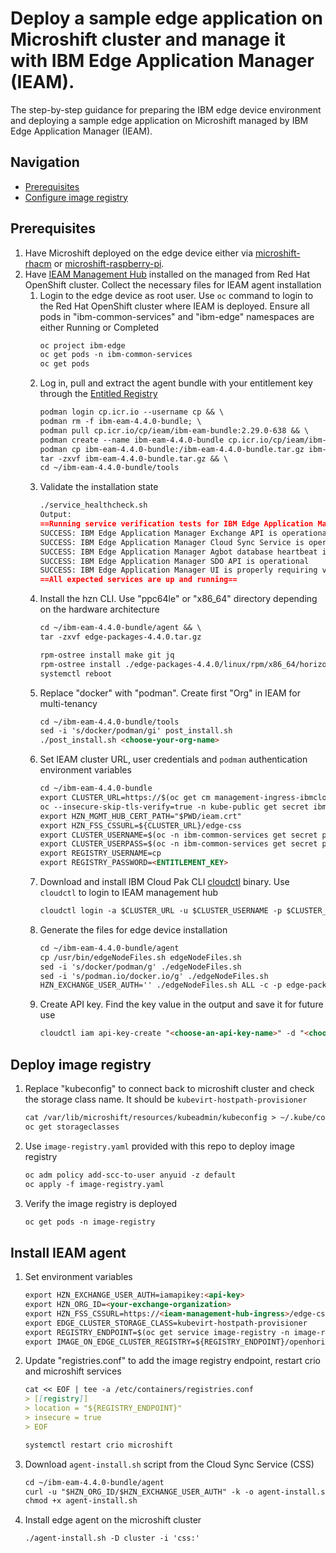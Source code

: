 # Deploy a sample edge application on Microshift cluster and manage it with IBM Edge Application Manager (IEAM).

The step-by-step guidance for preparing the IBM edge device environment and deploying a sample edge application on Microshift managed by IBM Edge Application Manager 
(IEAM).

## Navigation

- [Prerequisites](#prerequisites)
- [Configure image registry](#optional---deploy-image-registry)

## Prerequisites

1. Have Microshift deployed on the edge device either via [microshift-rhacm](https://github.com/gargpriyank/telco-edge/tree/main/microshift-rhacm) or 
 [microshift-raspberry-pi](https://github.com/gargpriyank/telco-edge/tree/main/microshift-raspberry-pi).
2. Have [IEAM Management Hub](https://www.ibm.com/docs/en/eam/4.4?topic=installation-install-ieam) installed on the managed from Red Hat OpenShift cluster. Collect 
   the necessary files for IEAM agent installation
   1. Login to the edge device as root user. Use `oc` command to login to the Red Hat OpenShift cluster where IEAM is deployed. Ensure all pods in "ibm-common-services" 
      and "ibm-edge" namespaces are either Running or Completed
      ```markdown
      oc project ibm-edge
      oc get pods -n ibm-common-services
      oc get pods
      ```
   2. Log in, pull and extract the agent bundle with your entitlement key through the [Entitled Registry](https://myibm.ibm.com/products-services/containerlibrary)
      ```markdown
      podman login cp.icr.io --username cp && \
      podman rm -f ibm-eam-4.4.0-bundle; \
      podman pull cp.icr.io/cp/ieam/ibm-eam-bundle:2.29.0-638 && \
      podman create --name ibm-eam-4.4.0-bundle cp.icr.io/cp/ieam/ibm-eam-bundle:2.29.0-638 bash && \
      podman cp ibm-eam-4.4.0-bundle:/ibm-eam-4.4.0-bundle.tar.gz ibm-eam-4.4.0-bundle.tar.gz && \
      tar -zxvf ibm-eam-4.4.0-bundle.tar.gz && \
      cd ~/ibm-eam-4.4.0-bundle/tools
      ```
   3. Validate the installation state
      ```markdown
      ./service_healthcheck.sh
      Output:
      ==Running service verification tests for IBM Edge Application Manager==
      SUCCESS: IBM Edge Application Manager Exchange API is operational
      SUCCESS: IBM Edge Application Manager Cloud Sync Service is operational
      SUCCESS: IBM Edge Application Manager Agbot database heartbeat is current
      SUCCESS: IBM Edge Application Manager SDO API is operational
      SUCCESS: IBM Edge Application Manager UI is properly requiring valid authentication
      ==All expected services are up and running==
      ```
   4. Install the hzn CLI. Use "ppc64le" or "x86_64" directory depending on the hardware architecture
      ```markdown
      cd ~/ibm-eam-4.4.0-bundle/agent && \
      tar -zxvf edge-packages-4.4.0.tar.gz
      
      rpm-ostree install make git jq
      rpm-ostree install ./edge-packages-4.4.0/linux/rpm/x86_64/horizon-cli-*.x86_64.rpm
      systemctl reboot
      ```
   5. Replace "docker" with "podman". Create first "Org" in IEAM for multi-tenancy
      ```markdown
      cd ~/ibm-eam-4.4.0-bundle/tools
      sed -i 's/docker/podman/gi' post_install.sh
      ./post_install.sh <choose-your-org-name>
      ```
   6. Set IEAM cluster URL, user credentials and `podman` authentication environment variables
      ```markdown
      cd ~/ibm-eam-4.4.0-bundle
      export CLUSTER_URL=https://$(oc get cm management-ingress-ibmcloud-cluster-info -o jsonpath='{.data.cluster_ca_domain}' -n ibm-common-services)
      oc --insecure-skip-tls-verify=true -n kube-public get secret ibmcloud-cluster-ca-cert -o jsonpath="{.data.ca\.crt}" | base64 --decode > ieam.crt
      export HZN_MGMT_HUB_CERT_PATH="$PWD/ieam.crt"
      export HZN_FSS_CSSURL=${CLUSTER_URL}/edge-css
      export CLUSTER_USERNAME=$(oc -n ibm-common-services get secret platform-auth-idp-credentials -o jsonpath='{.data.admin_username}' | base64 --decode)
      export CLUSTER_USERPASS=$(oc -n ibm-common-services get secret platform-auth-idp-credentials -o jsonpath='{.data.admin_password}' | base64 --decode)
      export REGISTRY_USERNAME=cp
      export REGISTRY_PASSWORD=<ENTITLEMENT_KEY>
      ```
   7. Download and install IBM Cloud Pak CLI [cloudctl](https://www.ibm.com/docs/en/eam/4.4?topic=cli-installing-cloudctl-kubectl-oc) binary. Use `cloudctl` to login to 
      IEAM management hub
      ```markdown
      cloudctl login -a $CLUSTER_URL -u $CLUSTER_USERNAME -p $CLUSTER_USERPASS -n ibm-edge --skip-ssl-validation
      ```
   8. Generate the files for edge device installation
      ```markdown
      cd ~/ibm-eam-4.4.0-bundle/agent
      cp /usr/bin/edgeNodeFiles.sh edgeNodeFiles.sh
      sed -i 's/docker/podman/g' ./edgeNodeFiles.sh
      sed -i 's/podman.io/docker.io/g' ./edgeNodeFiles.sh
      HZN_EXCHANGE_USER_AUTH='' ./edgeNodeFiles.sh ALL -c -p edge-packages-4.4.0 -r cp.icr.io/cp/ieam
      ```
   9. Create API key. Find the key value in the output and save it for future use
      ```markdown
      cloudctl iam api-key-create "<choose-an-api-key-name>" -d "<choose-an-api-key-description>"
      ```
## Deploy image registry

1. Replace "kubeconfig" to connect back to microshift cluster and check the storage class name. It should be `kubevirt-hostpath-provisioner`
   ```markdown
   cat /var/lib/microshift/resources/kubeadmin/kubeconfig > ~/.kube/config
   oc get storageclasses
   ```
3. Use `image-registry.yaml` provided with this repo to deploy image registry
   ```markdown
   oc adm policy add-scc-to-user anyuid -z default
   oc apply -f image-registry.yaml
   ```
4. Verify the image registry is deployed
   ```markdown
   oc get pods -n image-registry
   ```
## Install IEAM agent

1. Set environment variables
   ```markdown
   export HZN_EXCHANGE_USER_AUTH=iamapikey:<api-key>
   export HZN_ORG_ID=<your-exchange-organization>
   export HZN_FSS_CSSURL=https://<ieam-management-hub-ingress>/edge-css/
   export EDGE_CLUSTER_STORAGE_CLASS=kubevirt-hostpath-provisioner
   export REGISTRY_ENDPOINT=$(oc get service image-registry -n image-registry  -o 'jsonpath={.spec.clusterIP}'):5000
   export IMAGE_ON_EDGE_CLUSTER_REGISTRY=${REGISTRY_ENDPOINT}/openhorizon-agent/amd64_anax_k8s
   ```
2. Update "registries.conf" to add the image registry endpoint, restart crio and microshift services
   ```markdown
   cat << EOF | tee -a /etc/containers/registries.conf
   > [[registry]]
   > location = "${REGISTRY_ENDPOINT}"
   > insecure = true
   > EOF
   
   systemctl restart crio microshift
   ```
3. Download `agent-install.sh` script from the Cloud Sync Service (CSS)
   ```markdown
   cd ~/ibm-eam-4.4.0-bundle/agent
   curl -u "$HZN_ORG_ID/$HZN_EXCHANGE_USER_AUTH" -k -o agent-install.sh $HZN_FSS_CSSURL/api/v1/objects/IBM/agent_files/agent-install.sh/data
   chmod +x agent-install.sh
   ```
4. Install edge agent on the microshift cluster
   ```markdown
   ./agent-install.sh -D cluster -i 'css:'
   ```